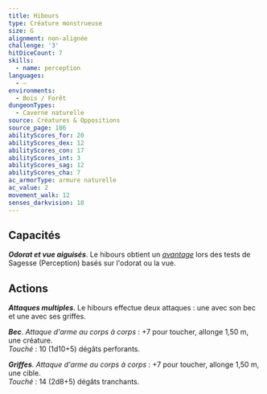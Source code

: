 ```yaml
---
title: Hibours
type: Créature monstrueuse
size: G
alignment: non-alignée
challenge: '3'
hitDiceCount: 7
skills:
  - name: perception
languages:
  - —
environments:
  - Bois / Forêt
dungeonTypes:
  - Caverne naturelle
source: Créatures & Oppositions
source_page: 186
abilityScores_for: 20
abilityScores_dex: 12
abilityScores_con: 17
abilityScores_int: 3
abilityScores_sag: 12
abilityScores_cha: 7
ac_armorType: armure naturelle
ac_value: 2
movement_walk: 12
senses_darkvision: 18
---
```

## Capacités
_**Odorat et vue aiguisés**_. Le hibours obtient un [_avantage_](/utiliser-les-caracteristiques/#avantage-et-desavantage) lors des tests de Sagesse (Perception) basés sur l'odorat ou la vue.

## Actions
_**Attaques multiples**_. Le hibours effectue deux attaques : une avec son bec et une avec ses griffes.

_**Bec**_. _Attaque d'arme au corps à corps_ : +7 pour toucher, allonge 1,50 m, une créature.  
_Touché_ : 10 (1d10+5) dégâts perforants.

_**Griffes**_. _Attaque d'arme au corps à corps_ : +7 pour toucher, allonge 1,50 m, une cible.  
_Touché_ : 14 (2d8+5) dégâts tranchants.
